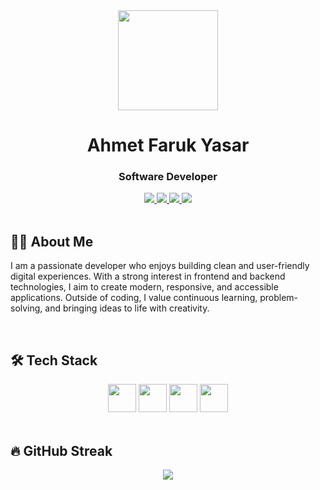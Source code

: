 <div align="center">
  <img height=160 src="https://media.giphy.com/media/v1.Y2lkPWVjZjA1ZTQ3d2F0ZnZjdHJxNnNrYWE2dWF0anR0MGhvbDh6dHV6cGt1c3dzM2hlZSZlcD12MV9zdGlja2Vyc19zZWFyY2gmY3Q9cw/6KirhLJyR7oMcwgJQk/giphy.gif" />
  <h1>Ahmet Faruk Yasar</h1>
  <h3>Software Developer</h3>
  
  <!-- Social Icons -->
  <a href="mailto:ahmetfarukyasar0@gmail.com">
    <img src="https://img.shields.io/badge/Email-D14836?style=for-the-badge&logo=gmail&logoColor=white" />
  </a>
  <a href="https://linkedin.com/in/ahmetfarukyasar">
    <img src="https://img.shields.io/badge/LinkedIn-0A66C2?style=for-the-badge&logo=linkedin&logoColor=white" />
  </a>
  <a href="https://github.com/ahmetfarukyasar">
    <img src="https://img.shields.io/badge/GitHub-181717?style=for-the-badge&logo=github&logoColor=white" />
  </a>
  <a href="https://ahmetfarukyasar.github.io">
    <img src="https://img.shields.io/badge/Portfolio-D7D9CE?style=for-the-badge&logo=google-chrome&logoColor=040404" />
  </a>
</div>

<br/>

<h2>👨‍💻 About Me</h2>
<p>
I am a passionate developer who enjoys building clean and user-friendly digital experiences. With a strong interest in frontend and backend technologies, I aim to create modern, responsive, and accessible applications. Outside of coding, I value continuous learning, problem-solving, and bringing ideas to life with creativity.
</p>

<br/>

<h2>🛠 Tech Stack</h2>
<div align="center">
  <img src="https://skillicons.dev/icons?i=react,typescript,javascript,tailwind,html,css" height="45" />
  <img src="https://skillicons.dev/icons?i=nodejs,express,mongodb,php,laravel,dotnet,python,java" height="45" />
  <img src="https://skillicons.dev/icons?i=mysql,postgresql,firebase" height="45" />
  <img src="https://skillicons.dev/icons?i=git,github" height="45" />
</div>

<br/>

<h2>🔥 GitHub Streak</h2>
<div align="center">
  <img src="https://github-readme-streak-stats.herokuapp.com/?user=ahmetfarukyasar&theme=dark&hide_border=true" />
</div>
